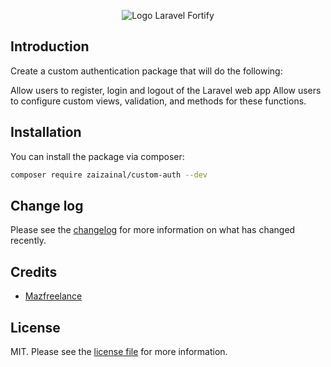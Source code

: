 <p align="center"><img src="https://zaizainal.com/img/freelance-zaizainal-logo.png" alt="Logo Laravel Fortify"></p>

## Introduction

Create a custom authentication package that will do the following:

Allow users to register, login and logout of the Laravel web app
Allow users to configure custom views, validation, and methods for these functions.

## Installation

You can install the package via composer:

```bash
composer require zaizainal/custom-auth --dev
```

## Change log

Please see the [changelog](CHANGELOG.md) for more information on what has changed recently.

## Credits

-   [Mazfreelance](https://github.com/mazfreelance)

## License

MIT. Please see the [license file](LICENSE) for more information.
